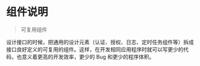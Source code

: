 
# 组件说明


> 可复用组件


设计接口的时候，把通用的设计元素（认证、授权、日志、定时任务组件等）拆成接口良好定义的可复用的组件。这样，在开发相同应用程序时就可以写更少的代码，也意义着更高的开发效率，更少的 Bug 和更少的程序体积。






